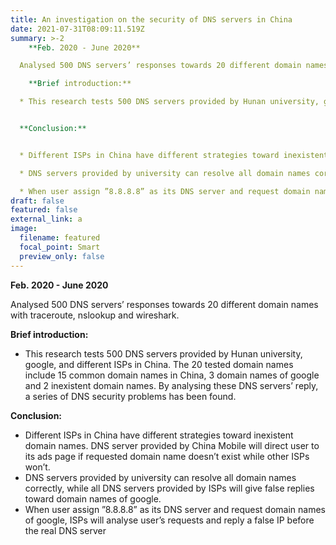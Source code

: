 ```yaml
---
title: An investigation on the security of DNS servers in China
date: 2021-07-31T08:09:11.519Z
summary: >-2
    **Feb. 2020 - June 2020**

  Analysed 500 DNS servers’ responses towards 20 different domain names with traceroute, nslookup and wireshark.

    **Brief introduction:**

  * This research tests 500 DNS servers provided by Hunan university, google, and different ISPs in China. The 20 tested domain names include 15 common domain names in China, 3 domain names of google and 2 inexistent domain names. By analysing these DNS servers’ reply, a series of DNS security problems has been found.


  **Conclusion:**


  * Different ISPs in China have different strategies toward inexistent domain names. DNS server provided by China Mobile will direct user to its ads page if requested domain name doesn’t exist while other ISPs won’t.

  * DNS servers provided by university can resolve all domain names correctly, while all DNS servers provided by ISPs will give false replies toward domain names of google.

  * When user assign ”8.8.8.8” as its DNS server and request domain names of google, ISPs will analyse user’s requests and reply a false IP before the real DNS server
draft: false
featured: false
external_link: a
image:
  filename: featured
  focal_point: Smart
  preview_only: false
---
```

  **Feb. 2020 - June 2020**

Analysed 500 DNS servers’ responses towards 20 different domain names with traceroute, nslookup and wireshark.

  **Brief introduction:**

* This research tests 500 DNS servers provided by Hunan university, google, and different ISPs in China. The 20 tested domain names include 15 common domain names in China, 3 domain names of google and 2 inexistent domain names. By analysing these DNS servers’ reply, a series of DNS security problems has been found.

**Conclusion:**

* Different ISPs in China have different strategies toward inexistent domain names. DNS server provided by China Mobile will direct user to its ads page if requested domain name doesn’t exist while other ISPs won’t.
* DNS servers provided by university can resolve all domain names correctly, while all DNS servers provided by ISPs will give false replies toward domain names of google.
* When user assign ”8.8.8.8” as its DNS server and request domain names of google, ISPs will analyse user’s requests and reply a false IP before the real DNS server